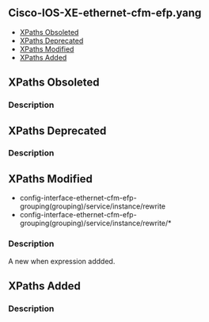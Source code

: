 ## Cisco-IOS-XE-ethernet-cfm-efp.yang


- [XPaths Obsoleted](#xpaths-obsoleted)
- [XPaths Deprecated](#xpaths-deprecated)
- [XPaths Modified](#xpaths-modified)
- [XPaths Added](#xpaths-added)

## XPaths Obsoleted

### Description

## XPaths Deprecated

### Description

## XPaths Modified

- config-interface-ethernet-cfm-efp-grouping(grouping)/service/instance/rewrite
- config-interface-ethernet-cfm-efp-grouping(grouping)/service/instance/rewrite/\*

### Description

A new when expression addded.

## XPaths Added

### Description
